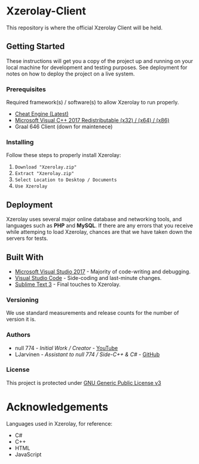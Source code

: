 # Xzerolay-Client
This repository is where the official Xzerolay Client will be held.
## Getting Started
These instructions will get you a copy of the project up and running on your local machine for development and testing purposes. See deployment for notes on how to deploy the project on a live system.
### Prerequisites
Required framework(s) / software(s) to allow Xzerolay to run properly.
- [Cheat Engine (Latest)](https://cheatengine.org)
- [Microsoft Visual C++ 2017 Redistributable (x32) / (x64) / (x86)](https://visualstudio.microsoft.com/downloads/)
- Graal 646 Client (down for maintenece)
### Installing
Follow these steps to properly install Xzerolay: <br />
1. `Download "Xzerolay.zip"`<br />
2. `Extract "Xzerolay.zip"`<br />
3. `Select Location to Desktop / Documents`<br />
4. `Use Xzerolay`
## Deployment
Xzerolay uses several major online database and networking tools, and languages such as **PHP** and **MySQL**. If there are any errors that you receive while attemping to load Xzerolay, chances are that we have taken down the servers for tests.
## Built With
- [Microsoft Visual Studio 2017](https://visualstudio.microsoft.com/downloads/) - Majority of code-writing and debugging.
- [Visual Studio Code](https://code.visualstudio.com) - Side-coding and last-minute changes.
- [Sublime Text 3](https://sublimetext.com) - Final touches to Xzerolay.
### Versioning
We use standard measurements and release counts for the number of version it is.
### Authors
- null 774 - *Initial Work / Creator* - [YouTube](https://www.youtube.com/channel/UC1fGiTy_GQbDc6hEOb4FZRQ)
- LJarvinen - *Assistant to null 774 / Side-C++ & C#* - [GitHub](https://github.com/LJarvinen)
### License
This project is protected under [GNU Generic Public License v3](https://www.gnu.org/licenses/gpl-3.0.en.html)
# Acknowledgements
Languages used in Xzerolay, for reference:
- C#
- C++
- HTML
- JavaScript
